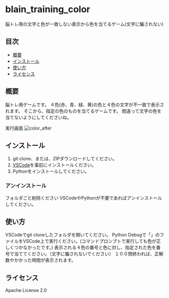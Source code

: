 # blain_training_color

脳トレ用の文字と色が一致しない表示から色を当てるゲーム(文字に騙されない)

## 目次
- [概要](#概要)
- [インストール](#インストール)
- [使い方](#使い方)
- [ライセンス](#ライセンス)


## 概要

脳トレ用ゲームです。
４色(赤、青、緑、黄)の色と４色の文字が不一致で表示されます。
そこから、指定の色のものを当てるゲームです。
間違って文字の色を当てないようにしてくださいね。

実行画面
![color_after](https://github.com/user-attachments/assets/c51e3032-f8a2-4611-a1b9-a990aeed9cd0)


## インストール

1. git clone、または、ZIPダウンロードしてください。
2. [VSCode](https://azure.microsoft.com/ja-jp/products/visual-studio-code)を事前にインストールください。
3. Pythonをインストールしてください。


### アンインストール

フォルダごと削除ください
VSCodeやPythonが不要であればアンインストールしてください。


## 使い方

VSCodeでgit cloneしたフォルダを開いてください。
Python Debugで「」のファイルをVSCode上で実行ください。(コマンドプロンプトで実行しても色が正しくつかなかったです。)
表示される４色の番号と色に対し、指定された色を番号で当ててください。（文字に騙されないでください）
１００問終われば、正解数やかかった時間が表示されます。


## ライセンス

Apache License 2.0


